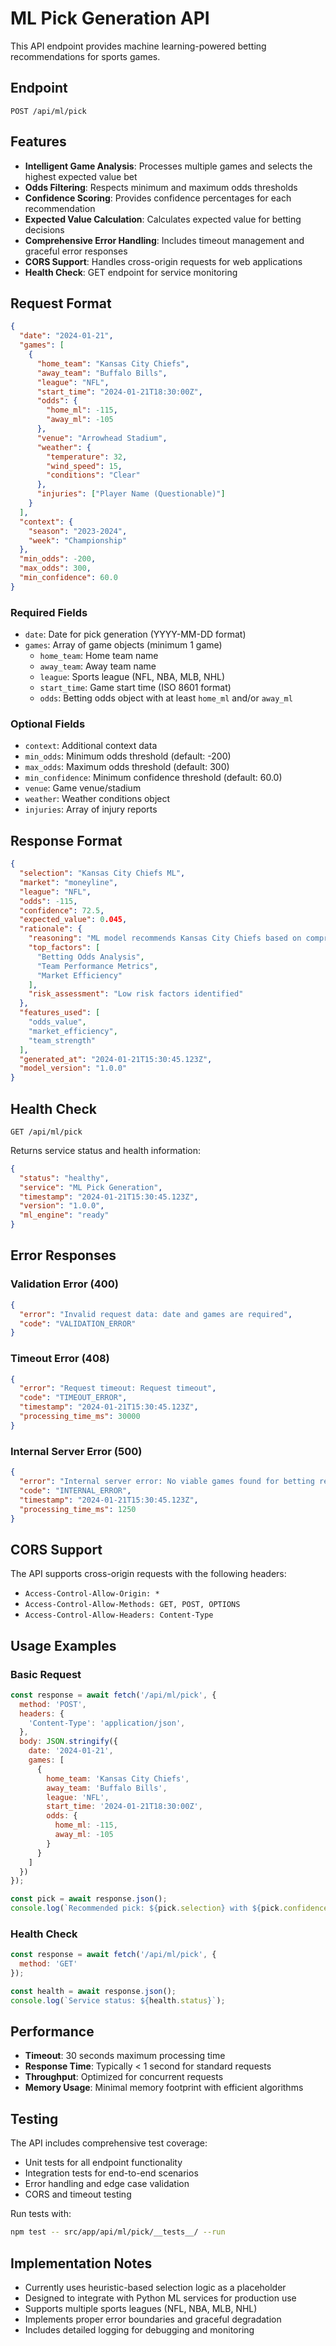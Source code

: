 # ML Pick Generation API

This API endpoint provides machine learning-powered betting recommendations for sports games.

## Endpoint

`POST /api/ml/pick`

## Features

- **Intelligent Game Analysis**: Processes multiple games and selects the highest expected value bet
- **Odds Filtering**: Respects minimum and maximum odds thresholds
- **Confidence Scoring**: Provides confidence percentages for each recommendation
- **Expected Value Calculation**: Calculates expected value for betting decisions
- **Comprehensive Error Handling**: Includes timeout management and graceful error responses
- **CORS Support**: Handles cross-origin requests for web applications
- **Health Check**: GET endpoint for service monitoring

## Request Format

```json
{
  "date": "2024-01-21",
  "games": [
    {
      "home_team": "Kansas City Chiefs",
      "away_team": "Buffalo Bills",
      "league": "NFL",
      "start_time": "2024-01-21T18:30:00Z",
      "odds": {
        "home_ml": -115,
        "away_ml": -105
      },
      "venue": "Arrowhead Stadium",
      "weather": {
        "temperature": 32,
        "wind_speed": 15,
        "conditions": "Clear"
      },
      "injuries": ["Player Name (Questionable)"]
    }
  ],
  "context": {
    "season": "2023-2024",
    "week": "Championship"
  },
  "min_odds": -200,
  "max_odds": 300,
  "min_confidence": 60.0
}
```

### Required Fields

- `date`: Date for pick generation (YYYY-MM-DD format)
- `games`: Array of game objects (minimum 1 game)
  - `home_team`: Home team name
  - `away_team`: Away team name
  - `league`: Sports league (NFL, NBA, MLB, NHL)
  - `start_time`: Game start time (ISO 8601 format)
  - `odds`: Betting odds object with at least `home_ml` and/or `away_ml`

### Optional Fields

- `context`: Additional context data
- `min_odds`: Minimum odds threshold (default: -200)
- `max_odds`: Maximum odds threshold (default: 300)
- `min_confidence`: Minimum confidence threshold (default: 60.0)
- `venue`: Game venue/stadium
- `weather`: Weather conditions object
- `injuries`: Array of injury reports

## Response Format

```json
{
  "selection": "Kansas City Chiefs ML",
  "market": "moneyline",
  "league": "NFL",
  "odds": -115,
  "confidence": 72.5,
  "expected_value": 0.045,
  "rationale": {
    "reasoning": "ML model recommends Kansas City Chiefs based on comprehensive analysis.",
    "top_factors": [
      "Betting Odds Analysis",
      "Team Performance Metrics",
      "Market Efficiency"
    ],
    "risk_assessment": "Low risk factors identified"
  },
  "features_used": [
    "odds_value",
    "market_efficiency",
    "team_strength"
  ],
  "generated_at": "2024-01-21T15:30:45.123Z",
  "model_version": "1.0.0"
}
```

## Health Check

`GET /api/ml/pick`

Returns service status and health information:

```json
{
  "status": "healthy",
  "service": "ML Pick Generation",
  "timestamp": "2024-01-21T15:30:45.123Z",
  "version": "1.0.0",
  "ml_engine": "ready"
}
```

## Error Responses

### Validation Error (400)

```json
{
  "error": "Invalid request data: date and games are required",
  "code": "VALIDATION_ERROR"
}
```

### Timeout Error (408)

```json
{
  "error": "Request timeout: Request timeout",
  "code": "TIMEOUT_ERROR",
  "timestamp": "2024-01-21T15:30:45.123Z",
  "processing_time_ms": 30000
}
```

### Internal Server Error (500)

```json
{
  "error": "Internal server error: No viable games found for betting recommendations",
  "code": "INTERNAL_ERROR",
  "timestamp": "2024-01-21T15:30:45.123Z",
  "processing_time_ms": 1250
}
```

## CORS Support

The API supports cross-origin requests with the following headers:

- `Access-Control-Allow-Origin: *`
- `Access-Control-Allow-Methods: GET, POST, OPTIONS`
- `Access-Control-Allow-Headers: Content-Type`

## Usage Examples

### Basic Request

```javascript
const response = await fetch('/api/ml/pick', {
  method: 'POST',
  headers: {
    'Content-Type': 'application/json',
  },
  body: JSON.stringify({
    date: '2024-01-21',
    games: [
      {
        home_team: 'Kansas City Chiefs',
        away_team: 'Buffalo Bills',
        league: 'NFL',
        start_time: '2024-01-21T18:30:00Z',
        odds: {
          home_ml: -115,
          away_ml: -105
        }
      }
    ]
  })
});

const pick = await response.json();
console.log(`Recommended pick: ${pick.selection} with ${pick.confidence}% confidence`);
```

### Health Check

```javascript
const response = await fetch('/api/ml/pick', {
  method: 'GET'
});

const health = await response.json();
console.log(`Service status: ${health.status}`);
```

## Performance

- **Timeout**: 30 seconds maximum processing time
- **Response Time**: Typically < 1 second for standard requests
- **Throughput**: Optimized for concurrent requests
- **Memory Usage**: Minimal memory footprint with efficient algorithms

## Testing

The API includes comprehensive test coverage:

- Unit tests for all endpoint functionality
- Integration tests for end-to-end scenarios
- Error handling and edge case validation
- CORS and timeout testing

Run tests with:

```bash
npm test -- src/app/api/ml/pick/__tests__/ --run
```

## Implementation Notes

- Currently uses heuristic-based selection logic as a placeholder
- Designed to integrate with Python ML services for production use
- Supports multiple sports leagues (NFL, NBA, MLB, NHL)
- Implements proper error boundaries and graceful degradation
- Includes detailed logging for debugging and monitoring